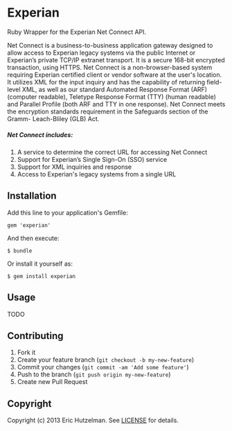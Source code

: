 # Experian

Ruby Wrapper for the Experian Net Connect API.

Net Connect is a business-to-business application gateway designed to allow access to Experian legacy systems via the public
Internet or Experian’s private TCP/IP extranet transport. It is a secure 168-bit encrypted transaction, using HTTPS.
Net Connect is a non-browser-based system requiring Experian certified client or vendor software at the user's location.
It utilizes XML for the input inquiry and has the capability of returning field-level XML, as well as our standard Automated
Response Format (ARF) (computer readable), Teletype Response Format (TTY) (human readable) and Parallel Profile
(both ARF and TTY in one response). Net Connect meets the encryption standards requirement in the Safeguards section of the
Gramm- Leach-Bliley (GLB) Act.

##### Net Connect includes:

1. A service to determine the correct URL for accessing Net Connect
2. Support for Experian’s Single Sign-On (SSO) service
3. Support for XML inquiries and response
4. Access to Experian's legacy systems from a single URL


## Installation

Add this line to your application's Gemfile:

    gem 'experian'

And then execute:

    $ bundle

Or install it yourself as:

    $ gem install experian

## Usage

TODO

## Contributing

1. Fork it
2. Create your feature branch (`git checkout -b my-new-feature`)
3. Commit your changes (`git commit -am 'Add some feature'`)
4. Push to the branch (`git push origin my-new-feature`)
5. Create new Pull Request

## Copyright

Copyright (c) 2013 Eric Hutzelman.
See [LICENSE][] for details.

[license]: LICENSE.txt
